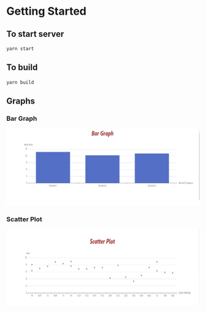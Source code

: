 # Getting Started

## To start server

```
yarn start
```

## To build

```
yarn build
```

## Graphs

### Bar Graph

![Bar Graph](./public/Bar%20Graph.jpg?raw=true "Bar Graph")

### Scatter Plot

![Scatter Plot](./public/Scatter%20Plot.jpg?raw=true "Scatter Plot")